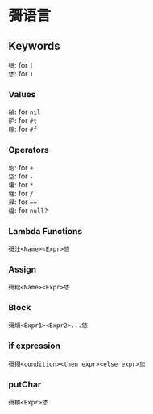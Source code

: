 # 彁语言

## Keywords
`彁`: for `(`  
`恷`: for `)`  

### Values
`碵`: for `nil`  
`粐`: for `#t`  
`糘`: for `#f`  


### Operators
`垉`: for `+`  
`垈`: for `-`  
`墸`: for `*`  
`壥`: for `/`  
`暃`: for `==`  
`橸`: for `null?`  

### Lambda Functions
`彁汢<Name><Expr>恷`  

### Assign
`彁粭<Name><Expr>恷`  

### Block
`彁熕<Expr1><Expr2>...恷`  

### if expression
`彁挧<condition><then expr><else expr>恷`  

### putChar
`彁椦<Expr>恷`  